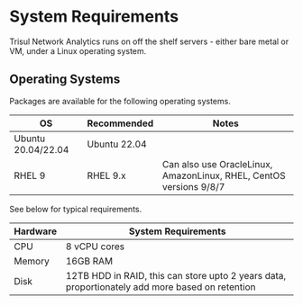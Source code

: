 # System Requirements


Trisul Network Analytics runs on off the shelf servers - either bare metal or VM, under a Linux operating system. 


## Operating Systems

Packages are available for the following operating systems. 


| OS               | Recommended | Notes |
| ---------------- | ---|---|
| Ubuntu 20.04/22.04 |  Ubuntu 22.04| |
| RHEL 9       | RHEL 9.x| Can also use OracleLinux, AmazonLinux, RHEL, CentOS versions 9/8/7|


See below for typical requirements. 


| Hardware  | System Requirements                            
| ------- | ------------ |
| CPU | 8 vCPU cores | 
| Memory |  16GB RAM |
| Disk | 12TB HDD in RAID, this can store upto 2 years data, proportionately add more based on retention|
